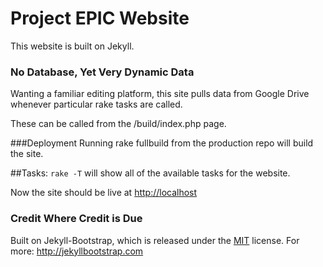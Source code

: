 # Project EPIC Website
This website is built on Jekyll.

### No Database, Yet Very Dynamic Data
Wanting a familiar editing platform, this site pulls data from Google Drive whenever particular rake tasks are called.

These can be called from the /build/index.php page.

###Deployment
Running rake fullbuild from the production repo will build the site.

##Tasks:
````rake -T```` will show all of the available tasks for the website.

Now the site should be live at <http://localhost>


### Credit Where Credit is Due
Built on Jekyll-Bootstrap, which is released under the [MIT](http://opensource.org/licenses/MIT) license.  For more:  <http://jekyllbootstrap.com>